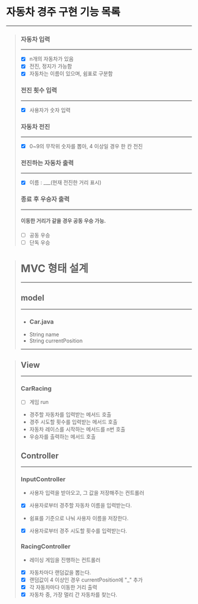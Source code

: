 # 자동차 경주 구현 기능 목록


-----


>### 자동차 입력
>
>---
>- [x] n개의 자동차가 있음
>- [x] 전진, 정지가 가능함
>- [x] 자동차는 이름이 있으며, 쉼표로 구분함
>
>### 전진 횟수 입력
> 
>---
>- [x] 사용자가 숫자 입력 
>
>### 자동차 전진
> 
> ---
> -[x] 0~9의 무작위 숫자를 뽑아, 4 이상일 경우 한 칸 전진
>
>### 전진하는 자동차 출력
> 
> ---
> -[x] 이름 : ___(현재 전진한 거리 표시) 
>
> ### 종료 후 우승자 출력
> 
> ---
> #### 이동한 거리가 같을 경우 공동 우승 가능. 
> - [ ] 공동 우승
> - [ ] 단독 우승




># MVC 형태 설계
>
>
>-----
>
>## model
> 
> ---
>- ### Car.java
>- String name
>- String currentPosition
>----

>## View
>
>---
>### CarRacing
>- [ ] 게임 run
>- 경주할 자동차를 입력받는 메서드 호출
>- 경주 시도할 횟수를 입력받는 메서드 호출
>- 자동차 레이스를 시작하는 메서드를 n번 호출
>- 우승자를 출력하는 메서드 호출
>
>## Controller
>
>---
>### InputController
> - 사용자 입력을 받아오고, 그 값을 저장해주는 컨트롤러
> - [x] 사용자로부터 경주할 자동차 이름을 입력받는다.
> - 쉼표를 기준으로 나눠 사용자 이름을 저장한다. 
> - [x] 사용자로부터 경주 시도할 횟수를 입력받는다.
>
>### RacingController
> 
> - 레이싱 게임을 진행하는 컨트롤러 
> - [x] 자동차마다 랜덤값을 뽑는다.
> - [x] 랜덤값이 4 이상인 경우 currentPosition에 "_" 추가
> - [x] 각 자동차마다 이동한 거리 출력
> - [x] 자동차 중, 가장 멀리 간 자동차를 찾는다.